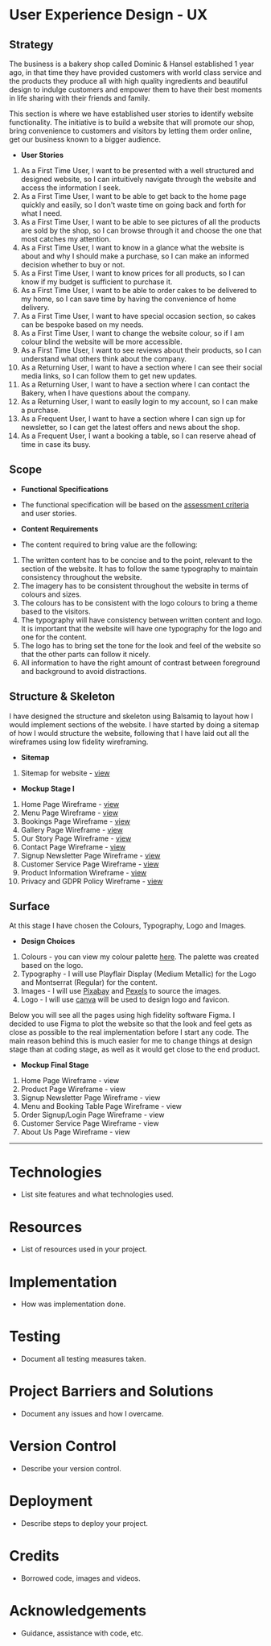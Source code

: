 User Experience Design - UX
===========================

  

Strategy
--------

  

The business is a bakery shop called Dominic & Hansel established 1 year ago, in that time they have provided customers with world class service and the products they produce all with high quality ingredients and beautiful design to indulge customers and empower them to have their best moments in life sharing with their friends and family.

  

This section is where we have established user stories to identify website functionality. The initiative is to build a website that will promote our shop, bring convenience to customers and visitors by letting them order online, get our business known to a bigger audience.

  

*   **User Stories**

  

1.  As a First Time User, I want to be presented with a well structured and designed website, so I can intuitively navigate through the website and access the information I seek.
2.  As a First Time User, I want to be able to get back to the home page quickly and easily, so I don't waste time on going back and forth for what I need.
3.  As a First Time User, I want to be able to see pictures of all the products are sold by the shop, so I can browse through it and choose the one that most catches my attention.
4.  As a First Time User, I want to know in a glance what the website is about and why I should make a purchase, so I can make an informed decision whether to buy or not.
5.  As a First Time User, I want to know prices for all products, so I can know if my budget is sufficient to purchase it.
6.  As a First Time User, I want to be able to order cakes to be delivered to my home, so I can save time by having the convenience of home delivery.
7.  As a First Time User, I want to have special occasion section, so cakes can be bespoke based on my needs.
8.  As a First Time User, I want to change the website colour, so if I am colour blind the website will be more accessible.
9.  As a First Time User, I want to see reviews about their products, so I can understand what others think about the company.
10.  As a Returning User, I want to have a section where I can see their social media links, so I can follow them to get new updates.
11.  As a Returning User, I want to have a section where I can contact the Bakery, when I have questions about the company.
12.  As a Returning User, I want to easily login to my account, so I can make a purchase.
13.  As a Frequent User, I want to have a section where I can sign up for newsletter, so I can get the latest offers and news about the shop.
14.  As a Frequent User, I want a booking a table, so I can reserve ahead of time in case its busy.

  

Scope
-----

  

*   **Functional Specifications**

  

*   The functional specification will be based on the [assessment criteria](https://drive.google.com/file/d/1GBoEwg5ODXp1Gg3oJJdXYpELdO7_s3MP/view?usp=sharing) and user stories.

  

*   **Content Requirements**

  

*   The content required to bring value are the following:

  

1.  The written content has to be concise and to the point, relevant to the section of the website. It has to follow the same typography to maintain consistency throughout the website.
2.  The imagery has to be consistent throughout the website in terms of colours and sizes.
3.  The colours has to be consistent with the logo colours to bring a theme based to the visitors.
4.  The typography will have consistency between written content and logo. It is important that the website will have one typography for the logo and one for the content.
5.  The logo has to bring set the tone for the look and feel of the website so that the other parts can follow it nicely.
6.  All information to have the right amount of contrast between foreground and background to avoid distractions.

  

Structure & Skeleton
--------------------

  

I have designed the structure and skeleton using Balsamiq to layout how I would implement sections of the website. I have started by doing a sitemap of how I would structure the website, following that I have laid out all the wireframes using low fidelity wireframing.

*   **Sitemap**

  

1.  Sitemap for website - [view](https://share.balsamiq.com/c/v4ukjy3DWkYhper9eWnVMn.png)

  

*   **Mockup Stage I**

  

1.  Home Page Wireframe - [view](https://share.balsamiq.com/c/wgdMxkKwtSrBq1ocXS5tzY.png)
2.  Menu Page Wireframe - [view](https://share.balsamiq.com/c/wdaU4zAq1fGafjAj5X5gp5.png)
3.  Bookings Page Wireframe - [view](https://share.balsamiq.com/c/pu7NEDfu5w7hubcnP5Dg1N.png)
4.  Gallery Page Wireframe - [view](https://share.balsamiq.com/c/GQqyxFawTMCjNt8886Qhh.png)
5.  Our Story Page Wireframe - [view](https://share.balsamiq.com/c/pyXZ5CWZ35hHC2foRvmqDV.png)
6.  Contact Page Wireframe - [view](https://share.balsamiq.com/c/nSo7nV1FH6ZxiGL8f2Nwh1.png)
7.  Signup Newsletter Page Wireframe - [view](https://share.balsamiq.com/c/eNT8pKLXqVuQPd1XpoUzg2.png)
8.  Customer Service Page Wireframe - [view](https://share.balsamiq.com/c/7Q1Tq1k2uTKGhL2jUhwNLF.png)
9.  Product Information Wireframe - [view](https://share.balsamiq.com/c/k66xrVpw6rLYGRG4h1PQxU.png)
10.  Privacy and GDPR Policy Wireframe - [view](https://share.balsamiq.com/c/sSEnD2jX7oBeEnKWXTbJvm.png)

  

Surface
-------

At this stage I have chosen the Colours, Typography, Logo and Images.

  

*   **Design Choices**

  

1.  Colours - you can view my colour palette [here](https://drive.google.com/file/d/1UCfpu3mklf5q-NEgOSEBL4i2vkdrQvGQ/view?usp=sharing). The palette was created based on the logo.
2.  Typography - I will use Playflair Display (Medium Metallic) for the Logo and Montserrat (Regular) for the content.
3.  Images - I will use [Pixabay](https://www.pixabay.com) and [Pexels](https://www.pexels.com) to source the images.
4.  Logo - I will use [canva](https://www.canva.com) will be used to design logo and favicon.

  

Below you will see all the pages using high fidelity software Figma. I decided to use Figma to plot the website so that the look and feel gets as close as possible to the real implementation before I start any code. The main reason behind this is much easier for me to change things at design stage than at coding stage, as well as it would get close to the end product.

  

*   **Mockup Final Stage**

  

1.  Home Page Wireframe - view
2.  Product Page Wireframe - view
3.  Signup Newsletter Page Wireframe - view
4.  Menu and Booking Table Page Wireframe - view
5.  Order Signup/Login Page Wireframe - view
6.  Customer Service Page Wireframe - view
7.  About Us Page Wireframe - view

  

* * *

  

  

Technologies
============

*   List site features and what technologies used.

Resources
=========

*   List of resources used in your project.

Implementation
==============

*   How was implementation done.

Testing
=======

*   Document all testing measures taken.

Project Barriers and Solutions
==============================

*   Document any issues and how I overcame.

Version Control
===============

*   Describe your version control.

Deployment
==========

*   Describe steps to deploy your project.

Credits
=======

*   Borrowed code, images and videos.

Acknowledgements
================

*   Guidance, assistance with code, etc.